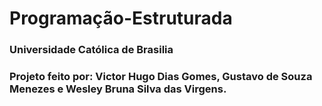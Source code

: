 # Programação-Estruturada

### Universidade Católica de Brasilia

### Projeto feito por: Victor Hugo Dias Gomes, Gustavo de Souza Menezes e Wesley Bruna Silva das Virgens.
